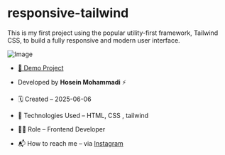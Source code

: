 # responsive-tailwind
This is my first project using the popular utility-first framework, Tailwind CSS, to build a fully responsive and modern user interface.

![Image](https://github.com/user-attachments/assets/46f9bf2e-328c-4738-80c2-ee9d30124ad0)

- [🔗 Demo Project](https://hoseinmohammadi-dev.github.io/tailwind-project1/)

- Developed by **Hosein Mohammadi** ⚡️

- 🗓 Created – 2025-06-06

- 🧪 Technologies Used – HTML, CSS , tailwind

- 🧑‍💻 Role – Frontend Developer

- 📬 How to reach me – via [Instagram](https://instagram.com/hoseinmdev)
